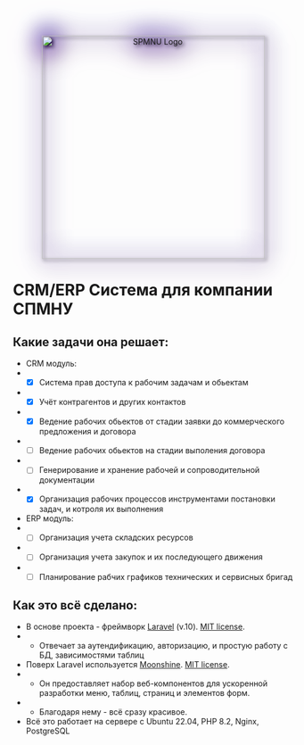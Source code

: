 <p align="center"><a style="filter: drop-shadow(0px -10px 20px blue) drop-shadow(0px 10px 20px #9004db) drop-shadow(3px 3px 3px black);" href="https://crm.spmnu.kz" target="_blank"><img src="https://crm.spmnu.kz/vendor/moonshine/logo_spmnu_big.png" width="400" alt="SPMNU Logo"></a></p>

# CRM/ERP Система для компании СПМНУ

## Какие задачи она решает:

- CRM модуль:
- - [x] Система прав доступа к рабочим задачам и обьектам  
- - [x] Учёт контрагентов и других контактов
- - [x] Ведение рабочих обьектов от стадии заявки до коммерческого предложения и договора
- - [ ] Ведение рабочих обьектов на стадии выполения договора 
- - [ ] Генерирование и хранение рабочей и сопроводительной документации 
- - [x] Организация рабочих процессов инструментами постановки задач, и котроля их выполнения

- ERP модуль:
- - [ ] Организация учета складских ресурсов
- - [ ] Организация учета закупок и их последующего движения
- - [ ] Планирование рабчих графиков технических и сервисных бригад 

## Как это всё сделано:

- В основе проекта - фреймворк [Laravel](https://laravel.com/) (v.10). [MIT license](https://opensource.org/licenses/MIT).
- - Отвечает за аутендификацию, авторизацию, и простую работу с БД, зависимостями таблиц
- Поверх Laravel используется [Moonshine](https://moonshine-laravel.com/). [MIT license](https://github.com/moonshine-software/moonshine/blob/2.x/LICENSE.md).
- - Он предоставляет набор веб-компонентов для ускоренной разработки меню, таблиц, страниц и элементов форм.
- - Благодаря нему - всё сразу красивое.
- Всё это работает на сервере с Ubuntu 22.04, PHP 8.2, Nginx, PostgreSQL

